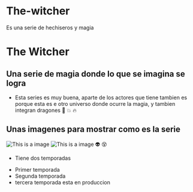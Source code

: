 # The-witcher
 Es una serie de hechiseros y magia

# The Witcher
## Una serie de magia donde lo que se imagina se logra
* Esta series es muy buena, aparte de los actores que tiene tambien es porque esta es e otro universo donde ocurre la magia, y tambien integran dragones
:star2:
:boom:
:fire:

## Unas imagenes para mostrar como es la serie
![This is a image](https://images.ecestaticos.com/QHw18O07zwBwDZmuJtvL9RoacjI=/0x0:0x0/557x418/filters:fill(white):format(jpg)/f.elconfidencial.com%2Foriginal%2Fc5c%2F1cc%2F6c8%2Fc5c1cc6c89de77c57c5dcddc4fab225c.jpg)
![This is a image](https://i.blogs.es/17636d/the-witcher/1366_2000.webp)
:alien:
:dizzy_face:

* Tiene dos temporadas
 - Primer temporada
  - Segunda temporada
   - tercera temporada esta en produccion 
